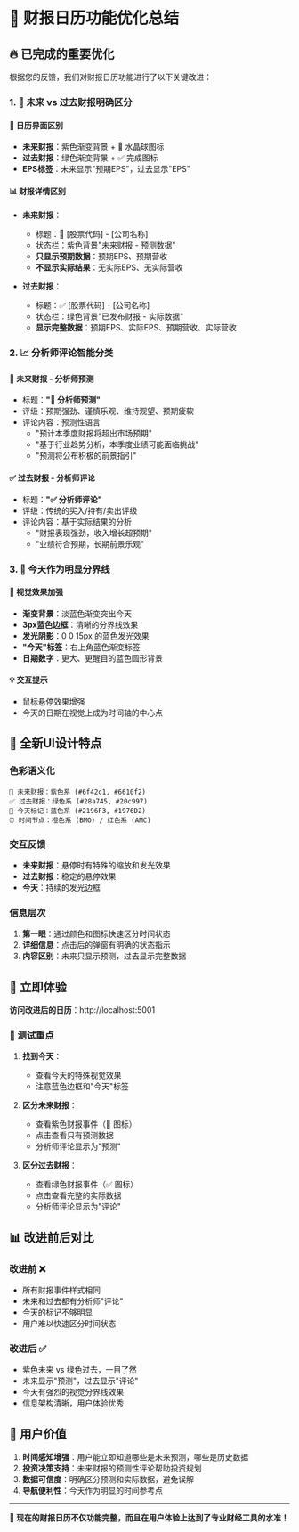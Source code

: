 # 🎯 财报日历功能优化总结

## 🔥 已完成的重要优化

根据您的反馈，我们对财报日历功能进行了以下关键改进：

### 1. 🔮 未来 vs 过去财报明确区分

#### 📅 日历界面区别
- **未来财报**：紫色渐变背景 + 🔮 水晶球图标
- **过去财报**：绿色渐变背景 + ✅ 完成图标
- **EPS标签**：未来显示"预期EPS"，过去显示"EPS"

#### 📊 财报详情区别
- **未来财报**：
  - 标题：🔮 [股票代码] - [公司名称]
  - 状态栏：紫色背景"未来财报 - 预测数据"
  - **只显示预期数据**：预期EPS、预期营收
  - **不显示实际结果**：无实际EPS、无实际营收

- **过去财报**：
  - 标题：✅ [股票代码] - [公司名称]
  - 状态栏：绿色背景"已发布财报 - 实际数据"
  - **显示完整数据**：预期EPS、实际EPS、预期营收、实际营收

### 2. 📈 分析师评论智能分类

#### 🔮 未来财报 - 分析师预测
- 标题：**"🔮 分析师预测"**
- 评级：预期强劲、谨慎乐观、维持观望、预期疲软
- 评论内容：预测性语言
  - "预计本季度财报将超出市场预期"
  - "基于行业趋势分析，本季度业绩可能面临挑战"
  - "预测将公布积极的前景指引"

#### ✅ 过去财报 - 分析师评论
- 标题：**"✅ 分析师评论"**
- 评级：传统的买入/持有/卖出评级
- 评论内容：基于实际结果的分析
  - "财报表现强劲，收入增长超预期"
  - "业绩符合预期，长期前景乐观"

### 3. 📍 今天作为明显分界线

#### 🎨 视觉效果加强
- **渐变背景**：淡蓝色渐变突出今天
- **3px蓝色边框**：清晰的分界线效果
- **发光阴影**：0 0 15px 的蓝色发光效果
- **"今天"标签**：右上角蓝色渐变标签
- **日期数字**：更大、更醒目的蓝色圆形背景

#### 💡 交互提示
- 鼠标悬停效果增强
- 今天的日期在视觉上成为时间轴的中心点

## 🎨 全新UI设计特点

### 色彩语义化
```
🔮 未来财报：紫色系 (#6f42c1, #6610f2)
✅ 过去财报：绿色系 (#28a745, #20c997)  
📍 今天标记：蓝色系 (#2196F3, #1976D2)
⏰ 时间节点：橙色系 (BMO) / 红色系 (AMC)
```

### 交互反馈
- **未来财报**：悬停时有特殊的缩放和发光效果
- **过去财报**：稳定的悬停效果
- **今天**：持续的发光边框

### 信息层次
1. **第一眼**：通过颜色和图标快速区分时间状态
2. **详细信息**：点击后的弹窗有明确的状态指示
3. **内容区别**：未来只显示预测，过去显示完整数据

## 🚀 立即体验

**访问改进后的日历**：http://localhost:5001

### 🎯 测试重点

1. **找到今天**：
   - 查看今天的特殊视觉效果
   - 注意蓝色边框和"今天"标签

2. **区分未来财报**：
   - 查看紫色财报事件（🔮 图标）
   - 点击查看只有预测数据
   - 分析师评论显示为"预测"

3. **区分过去财报**：
   - 查看绿色财报事件（✅ 图标）
   - 点击查看完整的实际数据
   - 分析师评论显示为"评论"

## 📊 改进前后对比

### 改进前 ❌
- 所有财报事件样式相同
- 未来和过去都有分析师"评论"
- 今天的标记不够明显
- 用户难以快速区分时间状态

### 改进后 ✅
- 紫色未来 vs 绿色过去，一目了然
- 未来显示"预测"，过去显示"评论"
- 今天有强烈的视觉分界线效果
- 信息架构清晰，用户体验优秀

## 🎉 用户价值

1. **时间感知增强**：用户能立即知道哪些是未来预测，哪些是历史数据
2. **投资决策支持**：未来财报的预测性评论帮助投资规划
3. **数据可信度**：明确区分预测和实际数据，避免误解
4. **导航便利性**：今天作为明显的时间参考点

---

**🎯 现在的财报日历不仅功能完整，而且在用户体验上达到了专业财经工具的水准！**
